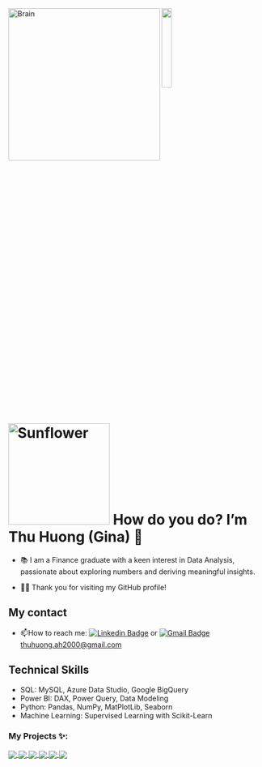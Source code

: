 <img align="left" alt="Brain" width="300" src="http://gifimage.net/wp-content/uploads/2017/10/cerebro-gif-tumblr-3.gif">


  <img src="https://github.com/vimalverma558/vimalverma558/blob/v2/img/hello.gif" width="20%">

  # <a href="https://github.com/SophieNguyen113"><img src="https://wallpapercave.com/wp/wp10580805.jpg" width="200px" height="200px" alt="Sunflower"></a> How do you do? I’m Thu Huong (Gina) 🌻 

- 📚 I am a Finance graduate with a keen interest in Data Analysis, passionate about exploring numbers and deriving meaningful insights.

- 🙋‍♂️ Thank you for visiting my GitHub profile! 


## My contact


- :mailbox:How to reach me: [![Linkedin Badge](https://img.shields.io/badge/LinkedIn-blue?style=flat&logo=Linkedin&logoColor=white)](https://www.linkedin.com/in/huong-nguyen-gina-dataanalyst-businessanalyst/) or  [![Gmail Badge](https://img.shields.io/badge/-Gmail-c14438?style=flat-square&logo=Gmail&logoColor=white&link=mailto:shuklaraghav321.com)](mailto:thuhuong.ah2000@gmail.com) thuhuong.ah2000@gmail.com



## Technical Skills
- SQL: MySQL, Azure Data Studio, Google BigQuery
- Power BI: DAX, Power Query, Data Modeling
- Python: Pandas, NumPy, MatPlotLib, Seaborn
- Machine Learning: Supervised Learning with Scikit-Learn



### My Projects ✨:
  

<a href="https://github.com/ThuHuong-Gina/Data-Bank_8-week-SQL-Challenge">
  <img align="center" src="https://github-readme-stats.vercel.app/api/pin/?username=ThuHuong-Gina&repo=Data-Bank_8-week-SQL-Challenge&theme=tokyonight" />
</a>

<a href="https://github.com/ThuHuong-Gina/">
 <img align="center" src="https://github-readme-stats.vercel.app/api/pin/?username=ThuHuong-Gina&repo=Ecommerce_Exploring_in_SQL&theme=tokyonight" />
</a>

<a href="https://github.com/ThuHuong-Gina/">
 <img align="center" src="https://github-readme-stats.vercel.app/api/pin/?username=ThuHuong-Gina&repo=RFM-Analysis_Python-Project&theme=tokyonight" />
</a>

<a href="https://github.com/ThuHuong-Gina/Credit-Score_Project">
 <img align="center" src="https://github-readme-stats.vercel.app/api/pin/?username=ThuHuong-Gina&repo=Credit-Score_Project&theme=tokyonight" />
</a>

<a href="https://github.com/ThuHuong-Gina/Fraud-Detect-Transaction">
 <img align="center" src="https://github-readme-stats.vercel.app/api/pin/?username=ThuHuong-Gina&repo=Fraud-Detect-Transaction&theme=tokyonight" />
</a>

<a href="https://github.com/ThuHuong-Gina/SuperStore-Dashboard_Power-BI-project">
 <img align="center" src="https://github-readme-stats.vercel.app/api/pin/?username=ThuHuong-Gina&repo=SuperStore-Dashboard_Power-BI-project&theme=tokyonight" />
</a>


